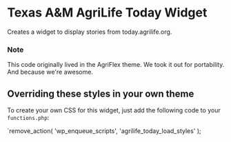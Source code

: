 # Texas A&M AgriLife Today Widget
Creates a widget to display stories from today.agrilife.org.

### Note
This code originally lived in the AgriFlex theme. We took it out for portability. And because we're awesome.

## Overriding these styles in your own theme
To create your own CSS for this widget, just add the following code to your `functions.php`:

`remove_action( 'wp_enqueue_scripts', 'agrilife_today_load_styles' );
